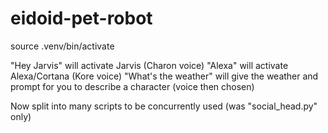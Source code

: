 # eidoid-pet-robot

source .venv/bin/activate

"Hey Jarvis" will activate Jarvis (Charon voice)
"Alexa" will activate Alexa/Cortana (Kore voice)
"What's the weather" will give the weather and prompt for you to describe a character (voice then chosen)


Now split into many scripts to be concurrently used (was "social_head.py" only)
